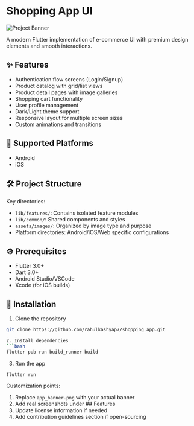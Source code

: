 # Shopping App UI

![Project Banner](https://media.licdn.com/dms/image/v2/D5605AQGPVGL57qBoJA/feedshare-thumbnail_720_1280/B56ZmZhP2EG0A0-/0/1759217256302?e=1762174800&v=beta&t=kQJN8a0nF-EN04MqQZ-4gvNBLhpKZWEbMDx7rgcfhB4&quot)

A modern Flutter implementation of e-commerce UI with premium design elements and smooth interactions.

## ✨ Features
- Authentication flow screens (Login/Signup)
- Product catalog with grid/list views
- Product detail pages with image galleries
- Shopping cart functionality
- User profile management
- Dark/Light theme support
- Responsive layout for multiple screen sizes
- Custom animations and transitions

## 📱 Supported Platforms
- Android
- iOS


## 🛠️ Project Structure

Key directories:
- `lib/features/`: Contains isolated feature modules
- `lib/common/`: Shared components and styles
- `assets/images/`: Organized by image type and purpose
- Platform directories: Android/iOS/Web specific configurations

## ⚙️ Prerequisites
- Flutter 3.0+
- Dart 3.0+
- Android Studio/VSCode
- Xcode (for iOS builds)

## 🚀 Installation
1. Clone the repository
```bash
git clone https://github.com/rahulkashyap7/shopping_app.git

2. Install dependencies
```bash
flutter pub run build_runner build
```
3. Run the app
```bash
flutter run
```


Customization points:
1. Replace `app_banner.png` with your actual banner
2. Add real screenshots under ## Features
3. Update license information if needed
4. Add contribution guidelines section if open-sourcing

